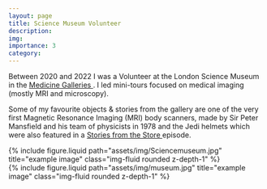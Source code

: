 ```yaml
---
layout: page
title: Science Museum Volunteer
description: 
img:
importance: 3
category: 
---
```


Between 2020 and 2022 I was a Volunteer at the London Science Museum in the <a href="https://www.sciencemuseum.org.uk/see-and-do/medicine-wellcome-galleries"> Medicine Galleries </a>. I led mini-tours focused on medical imaging (mostly MRI and microscopy).

Some of my favourite objects & stories from the gallery are one of the very first Magnetic Resonance Imaging (MRI) body scanners, made by Sir Peter Mansfield and his team of physicists in 1978 and the Jedi helmets which were also featured in a  <a href="https://blog.sciencemuseum.org.uk/stories-from-the-stores/"> Stories from the Store </a> episode. 

<div class="row justify-content-sm-center">
    <div class="col-sm-8 mt-3 mt-md-0">
        {% include figure.liquid path="assets/img/Sciencemuseum.jpg" title="example image" class="img-fluid rounded z-depth-1" %}
    </div>
    <div class="col-sm-4 mt-3 mt-md-0">
        {% include figure.liquid path="assets/img/museum.jpg" title="example image" class="img-fluid rounded z-depth-1" %}
    </div>
</div>
<div class="caption">
</div>
